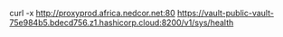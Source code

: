 curl -x http://proxyprod.africa.nedcor.net:80 https://vault-public-vault-75e984b5.bdecd756.z1.hashicorp.cloud:8200/v1/sys/health
